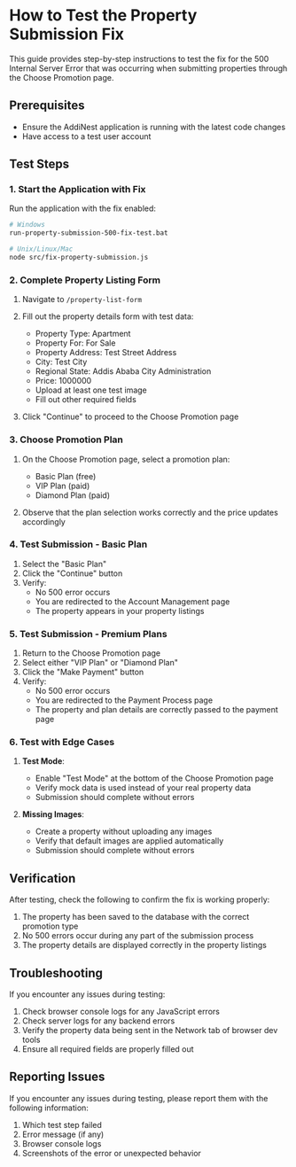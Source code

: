 # How to Test the Property Submission Fix

This guide provides step-by-step instructions to test the fix for the 500 Internal Server Error that was occurring when submitting properties through the Choose Promotion page.

## Prerequisites

- Ensure the AddiNest application is running with the latest code changes
- Have access to a test user account

## Test Steps

### 1. Start the Application with Fix

Run the application with the fix enabled:

```bash
# Windows
run-property-submission-500-fix-test.bat

# Unix/Linux/Mac
node src/fix-property-submission.js
```

### 2. Complete Property Listing Form

1. Navigate to `/property-list-form`
2. Fill out the property details form with test data:
   - Property Type: Apartment
   - Property For: For Sale
   - Property Address: Test Street Address
   - City: Test City
   - Regional State: Addis Ababa City Administration
   - Price: 1000000
   - Upload at least one test image
   - Fill out other required fields

3. Click "Continue" to proceed to the Choose Promotion page

### 3. Choose Promotion Plan

1. On the Choose Promotion page, select a promotion plan:
   - Basic Plan (free)
   - VIP Plan (paid)
   - Diamond Plan (paid)

2. Observe that the plan selection works correctly and the price updates accordingly

### 4. Test Submission - Basic Plan

1. Select the "Basic Plan"
2. Click the "Continue" button
3. Verify:
   - No 500 error occurs
   - You are redirected to the Account Management page
   - The property appears in your property listings

### 5. Test Submission - Premium Plans

1. Return to the Choose Promotion page
2. Select either "VIP Plan" or "Diamond Plan"
3. Click the "Make Payment" button
4. Verify:
   - No 500 error occurs
   - You are redirected to the Payment Process page
   - The property and plan details are correctly passed to the payment page

### 6. Test with Edge Cases

1. **Test Mode**: 
   - Enable "Test Mode" at the bottom of the Choose Promotion page
   - Verify mock data is used instead of your real property data
   - Submission should complete without errors

2. **Missing Images**:
   - Create a property without uploading any images
   - Verify that default images are applied automatically
   - Submission should complete without errors

## Verification

After testing, check the following to confirm the fix is working properly:

1. The property has been saved to the database with the correct promotion type
2. No 500 errors occur during any part of the submission process
3. The property details are displayed correctly in the property listings

## Troubleshooting

If you encounter any issues during testing:

1. Check browser console logs for any JavaScript errors
2. Check server logs for any backend errors
3. Verify the property data being sent in the Network tab of browser dev tools
4. Ensure all required fields are properly filled out

## Reporting Issues

If you encounter any issues during testing, please report them with the following information:

1. Which test step failed
2. Error message (if any)
3. Browser console logs
4. Screenshots of the error or unexpected behavior
